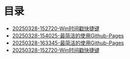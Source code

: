 # 目录
- [20250328-152720-Win时间戳快捷键](20250328-152720-Win时间戳快捷键)
- [20250328-154025-最简洁的使用Github-Pages](20250328-154025-最简洁的使用Github-Pages)
- [20250328-163345-最简洁的使用Github-Pages](20250328-163345-最简洁的使用Github-Pages)
- [20250328-152720-Win时间戳快捷键](20250328-152720-Win时间戳快捷键/index.md)
